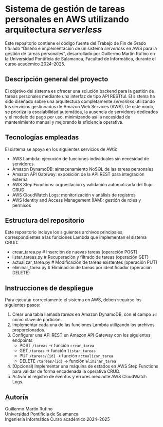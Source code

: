 # Sistema de gestión de tareas personales en AWS utilizando arquitectura *serverless*

Este repositorio contiene el código fuente del Trabajo de Fin de Grado titulado “Diseño e implementación de un sistema *serverless* en AWS para la gestión de tareas personales”, desarrollado por Guillermo Martín Rufino en la Universidad Pontificia de Salamanca, Facultad de Informática, durante el curso académico 2024–2025.

## Descripción general del proyecto

El objetivo del sistema es ofrecer una solución backend para la gestión de tareas personales mediante una interfaz de tipo API RESTful. El sistema ha sido diseñado sobre una arquitectura completamente *serverless* utilizando los servicios gestionados de Amazon Web Services (AWS). De este modo, se prioriza la escalabilidad automática, la ausencia de servidores dedicados y el modelo de pago por uso, minimizando así la necesidad de mantenimiento manual y mejorando la eficiencia operativa.

## Tecnologías empleadas

El sistema se apoya en los siguientes servicios de AWS:

- AWS Lambda: ejecución de funciones individuales sin necesidad de servidores
- Amazon DynamoDB: almacenamiento NoSQL de las tareas personales
- Amazon API Gateway: exposición de la API REST para integración externa
- AWS Step Functions: orquestación y validación automatizada del flujo CRUD
- AWS CloudWatch Logs: monitorización y análisis de registros
- AWS Identity and Access Management (IAM): gestión de roles y permisos

## Estructura del repositorio

Este repositorio incluye los siguientes archivos principales, correspondientes a las funciones Lambda que implementan el sistema CRUD:

- crear_tarea.py # Inserción de nuevas tareas (operación POST)
- listar_tareas.py # Recuperación y filtrado de tareas (operación GET)
- actualizar_tarea.py # Modificación de tareas existentes (operación PUT)
- eliminar_tarea.py # Eliminación de tareas por identificador (operación DELETE)

## Instrucciones de despliegue

Para ejecutar correctamente el sistema en AWS, deben seguirse los siguientes pasos:

1. Crear una tabla llamada *tareas* en Amazon DynamoDB, con el campo `id` como clave de partición.
2. Implementar cada una de las funciones Lambda utilizando los archivos proporcionados.
3. Configurar una API REST en Amazon API Gateway con los siguientes endpoints:
   - POST `/tareas` → función `crear_tarea`
   - GET `/tareas` → función `listar_tareas`
   - PUT `/tareas/{id}` → función `actualizar_tarea`
   - DELETE `/tareas/{id}` → función `eliminar_tarea`
4. (Opcional) Implementar una máquina de estados en AWS Step Functions para validar de forma encadenada la operativa CRUD.
5. Activar el registro de eventos y errores mediante AWS CloudWatch Logs.

## Autoría

Guillermo Martín Rufino  
Universidad Pontificia de Salamanca  
Ingeniería Informática 
Curso académico 2024–2025

